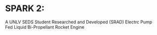 # SPARK 2: 
A UNLV SEDS Student Researched and Developed (SRAD) Electrc Pump Fed Liquid Bi-Propellant Rocket Engine
